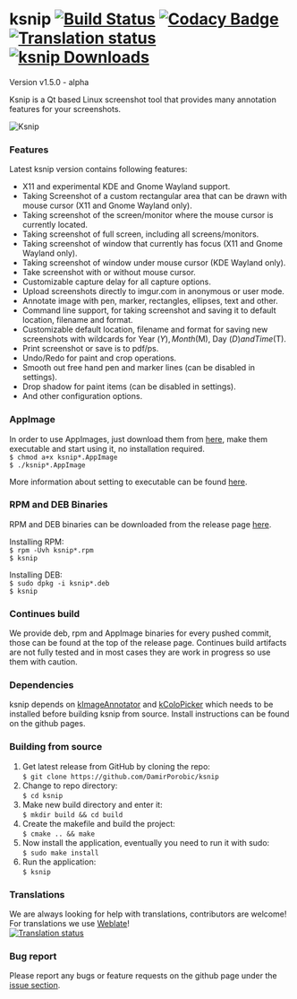 # ksnip [![Build Status](https://travis-ci.org/DamirPorobic/ksnip.svg?branch=master)](https://travis-ci.org/DamirPorobic/ksnip) [![Codacy Badge](https://api.codacy.com/project/badge/Grade/94558bfc42d1466fae691a646cfe3f09)](https://www.codacy.com/app/DamirPorobic/ksnip?utm_source=github.com&amp;utm_medium=referral&amp;utm_content=DamirPorobic/ksnip&amp;utm_campaign=Badge_Grade) [![Translation status](https://hosted.weblate.org/widgets/ksnip/-/translations/svg-badge.svg)](https://hosted.weblate.org/engage/ksnip/?utm_source=widget) [![ksnip Downloads](https://img.shields.io/github/downloads/damirporobic/ksnip/total.svg)](https://github.com/damirporobic/ksnip/releases)

Version v1.5.0 - alpha

Ksnip is a Qt based Linux screenshot tool that provides many annotation features 
for your screenshots.

![Ksnip](https://imgur.com/jbNXijf.png "Ksnip with annotations")


### Features
Latest ksnip version contains following features:
* X11 and experimental KDE and Gnome Wayland support.
* Taking Screenshot of a custom rectangular area that can be drawn with mouse cursor (X11 and Gnome Wayland only).
* Taking screenshot of the screen/monitor where the mouse cursor is currently located.
* Taking screenshot of full screen, including all screens/monitors.
* Taking screenshot of window that currently has focus (X11 and Gnome Wayland only).
* Taking screenshot of window under mouse cursor (KDE Wayland only).
* Take screenshot with or without mouse cursor.
* Customizable capture delay for all capture options.
* Upload screenshots directly to imgur.com in anonymous or user mode.
* Annotate image with pen, marker, rectangles, ellipses, text and other.
* Command line support, for taking screenshot and saving it to default location, filename and format.
* Customizable default location, filename and format for saving new screenshots with wildcards for Year ($Y), Month ($M), Day ($D) and Time ($T).
* Print screenshot or save is to pdf/ps.
* Undo/Redo for paint and crop operations.
* Smooth out free hand pen and marker lines (can be disabled in settings).
* Drop shadow for paint items (can be disabled in settings).
* And other configuration options.


### AppImage
In order to use AppImages, just download them from [here](https://github.com/damirporobic/ksnip/releases), make them executable and start using it, no installation required.  
`$ chmod a+x ksnip*.AppImage`  
`$ ./ksnip*.AppImage`

More information about setting to executable can be found [here](https://discourse.appimage.org/t/how-to-make-an-appimage-executable/80).


### RPM and DEB Binaries
RPM and DEB binaries can be downloaded from the release page [here](https://github.com/DamirPorobic/ksnip/releases).

Installing RPM:  
`$ rpm -Uvh ksnip*.rpm`  
`$ ksnip`  

Installing DEB:  
`$ sudo dpkg -i ksnip*.deb`  
`$ ksnip`  

### Continues build
We provide deb, rpm and AppImage binaries for every pushed commit, those can be found at the top of the
release page. Continues build artifacts are not fully tested and in most cases they are work in progress
so use them with caution.

### Dependencies

ksnip depends on [kImageAnnotator](https://github.com/DamirPorobic/kImageAnnotator) and [kColoPicker](https://github.com/DamirPorobic/kColorPicker) which needs
to be installed before building ksnip from source. Install instructions can be found on the github pages.

### Building from source

1. Get latest release from GitHub by cloning the repo:  
    `$ git clone https://github.com/DamirPorobic/ksnip`  
2. Change to repo directory:  
    `$ cd ksnip`  
3. Make new build directory and enter it:  
    `$ mkdir build && cd build`  
4. Create the makefile and build the project:  
    `$ cmake .. && make`  
5. Now install the application, eventually you need to run it with sudo:  
    `$ sudo make install`  
6. Run the application:  
    `$ ksnip`  


### Translations
We are always looking for help with translations, contributors are welcome!  
For translations we use [Weblate](https://hosted.weblate.org/projects/ksnip/translations/)!  
[![Translation status](https://hosted.weblate.org/widgets/ksnip/-/translations/multi-green.svg)](https://hosted.weblate.org/engage/ksnip/?utm_source=widget)

### Bug report
Please report any bugs or feature requests on the github page under the [issue section](https://github.com/DamirPorobic/ksnip/issues).
